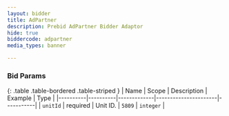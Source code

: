 ```yaml
---
layout: bidder
title: AdPartner
description: Prebid AdPartner Bidder Adaptor
hide: true
biddercode: adpartner
media_types: banner

---
```


### Bid Params

{: .table .table-bordered .table-striped }
| Name     | Scope    | Description | Example              | Type      |
|----------|----------|-------------|----------------------|-----------|
| `unitId` | required | Unit ID.    | `5809`               | `integer` | 
